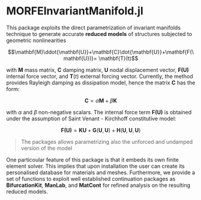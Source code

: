 # MORFEInvariantManifold.jl

This package exploits the direct parametrization of invariant manifolds technique to generate accurate **reduced models** of structures subjected to geometric nonlinearities

$$\mathbf{M}\ddot{\mathbf{U}}+\mathbf{C}\dot{\mathbf{U}}+\mathbf{F(\mathbf{U})}= \mathbf{T}(t)$$

with $\mathbf{M}$ mass matrix, $\mathbf{C}$ damping matrix, $\mathbf{U}$ nodal displacement vector, $\mathbf{F(\mathbf{U})}$ internal force vector, and $\mathbf{T}(t)$ external forcing vector. Currently, the method provides Rayleigh damping as dissipation model, hence the matrix $\mathbf{C}$ has the form:

$$\mathbf{C} = \alpha\mathbf{M} + \beta \mathbf{K}$$

with $\alpha$ and $\beta$ non-negative scalars. The internal force term $\mathbf{F(\mathbf{U})}$ is obtained under the assumption of Saint Venant - Kirchhoff constitutive model:

$$\mathbf{F(\mathbf{U})} = \mathbf{K}\mathbf{U} + \mathbf{G}(\mathbf{U},\mathbf{U}) + \mathbf{H}(\mathbf{U},\mathbf{U},\mathbf{U})$$

> The packages allows parametrizing also the unforced and undamped version of the model

One particoular feature of this package is that it embeds its own finite element solver. This implies that upon installation the user can create its personalised database for materials and meshes. Furthermore, we provide a set of functions to exploit well established continuation packages as **BifurcationKit**, **ManLab**, and **MatCont** for refined analysis on the resulting reduced models. 

